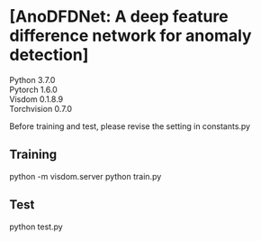 # [AnoDFDNet: A deep feature difference network for anomaly detection]
Python 3.7.0  
Pytorch 1.6.0  
Visdom 0.1.8.9  
Torchvision 0.7.0

Before training and test, please revise the setting in constants.py
## Training
python -m visdom.server
python train.py

## Test
python test.py
